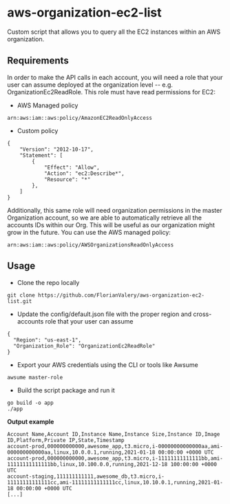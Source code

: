 # aws-organization-ec2-list

Custom script that allows you to query all the EC2 instances within an AWS organization.

## Requirements
In order to make the API calls in each account, you will need a role that your user can assume deployed at the organization level -- e.g. OrganizationEc2ReadRole. 
This role must have read permissions for EC2:
* AWS Managed policy
```
arn:aws:iam::aws:policy/AmazonEC2ReadOnlyAccess
```
* Custom policy
```
{
    "Version": "2012-10-17",
    "Statement": [
        {
            "Effect": "Allow",
            "Action": "ec2:Describe*",
            "Resource": "*"
        },
    ]
}
```
Additionally, this same role will need organization permissions in the master Organization account, so we are able to automatically retrieve all the accounts IDs within our Org. This will be useful as our organization might grow in the future. You can use the AWS managed policy:
```
arn:aws:iam::aws:policy/AWSOrganizationsReadOnlyAccess
```

## Usage
* Clone the repo locally
```
git clone https://github.com/FlorianValery/aws-organization-ec2-list.git
```
* Update the config/default.json file with the proper region and cross-accounts role that your user can assume
```
{
  "Region": "us-east-1",
  "Organization_Role": "OrganizationEc2ReadRole"
}
```
* Export your AWS credentials using the CLI or tools like Awsume
```
awsume master-role
```
* Build the script package and run it
```
go build -o app
./app
```

**Output example**
```
Account Name,Account ID,Instance Name,Instance Size,Instance ID,Image ID,Platform,Private IP,State,Timestamp
account-prod,000000000000,awesome_app,t3.micro,i-00000000000000aa,ami-000000000000aa,linux,10.0.0.1,running,2021-01-18 00:00:00 +0000 UTC
account-prod,000000000000,awesome_app,t3.micro,i-11111111111111bb,ami-11111111111111bb,linux,10.100.0.0,running,2021-12-18 100:00:00 +0000 UTC
account-staging,111111111111,awesome_db,t3.micro,i-11111111111111cc,ami-11111111111111cc,linux,10.10.0.1,running,2021-01-18 00:00:00 +0000 UTC
[...]
```